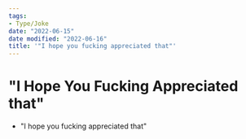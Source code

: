 ```yaml
---
tags:
- Type/Joke
date: "2022-06-15"
date modified: "2022-06-16"
title: '"I hope you fucking appreciated that"'
---
```


# "I Hope You Fucking Appreciated that"
- "I hope you fucking appreciated that"

